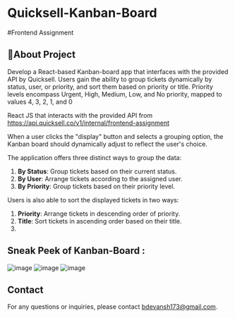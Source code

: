 # Quicksell-Kanban-Board
#Frontend Assignment

## 📌About Project
Develop a React-based Kanban-board app that interfaces with the provided API by Quicksell. Users gain the ability to group tickets dynamically by status, user, or priority, and sort them based on priority or title. Priority levels encompass Urgent, High, Medium, Low, and No priority, mapped to values 4, 3, 2, 1, and 0

React JS that interacts with the provided API from  https://api.quicksell.co/v1/internal/frontend-assignment

When a user clicks the "display" button and selects a grouping option, the Kanban board should dynamically adjust to reflect the user's choice.

The application offers three distinct ways to group the data:

1. **By Status**: Group tickets based on their current status.
2. **By User**: Arrange tickets according to the assigned user.
3. **By Priority**: Group tickets based on their priority level.


Users is also able to sort the displayed tickets in two ways:

1. **Priority**: Arrange tickets in descending order of priority.
2. **Title**: Sort tickets in ascending order based on their title.
3. 
## Sneak Peek of  Kanban-Board :
![image](https://github.com/user-attachments/assets/5ac0b733-7ff7-4689-b7e3-804dd18cc9a8)
![image](https://github.com/user-attachments/assets/ae8e0c5c-fe14-4ba6-bde7-2001362af0a4)
![image](https://github.com/user-attachments/assets/040fc0bc-70e6-4b59-ba95-40f262f201a6)

## Contact

For any questions or inquiries, please contact [bdevansh173@gmail.com](mailto:bdevansh173@gmail.com).




